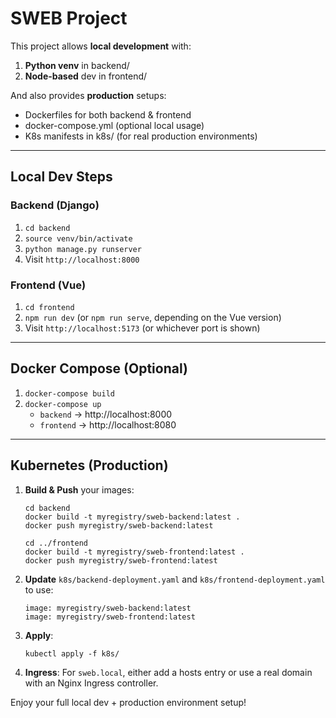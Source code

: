 # SWEB Project

This project allows **local development** with:
1. **Python venv** in backend/
2. **Node-based** dev in frontend/

And also provides **production** setups:
- Dockerfiles for both backend & frontend
- docker-compose.yml (optional local usage)
- K8s manifests in k8s/ (for real production environments)

---

## Local Dev Steps

### Backend (Django)
1. `cd backend`
2. `source venv/bin/activate`
3. `python manage.py runserver`
4. Visit `http://localhost:8000`

### Frontend (Vue)
1. `cd frontend`
2. `npm run dev` (or `npm run serve`, depending on the Vue version)
3. Visit `http://localhost:5173` (or whichever port is shown)

---

## Docker Compose (Optional)

1. `docker-compose build`
2. `docker-compose up`
   - `backend` -> http://localhost:8000
   - `frontend` -> http://localhost:8080

---

## Kubernetes (Production)

1. **Build & Push** your images:
   ```
   cd backend
   docker build -t myregistry/sweb-backend:latest .
   docker push myregistry/sweb-backend:latest

   cd ../frontend
   docker build -t myregistry/sweb-frontend:latest .
   docker push myregistry/sweb-frontend:latest
   ```

2. **Update** `k8s/backend-deployment.yaml` and `k8s/frontend-deployment.yaml` to use:
   ```
   image: myregistry/sweb-backend:latest
   image: myregistry/sweb-frontend:latest
   ```

3. **Apply**:
   ```
   kubectl apply -f k8s/
   ```

4. **Ingress**: For `sweb.local`, either add a hosts entry or use a real domain with an Nginx Ingress controller.

Enjoy your full local dev + production environment setup!
